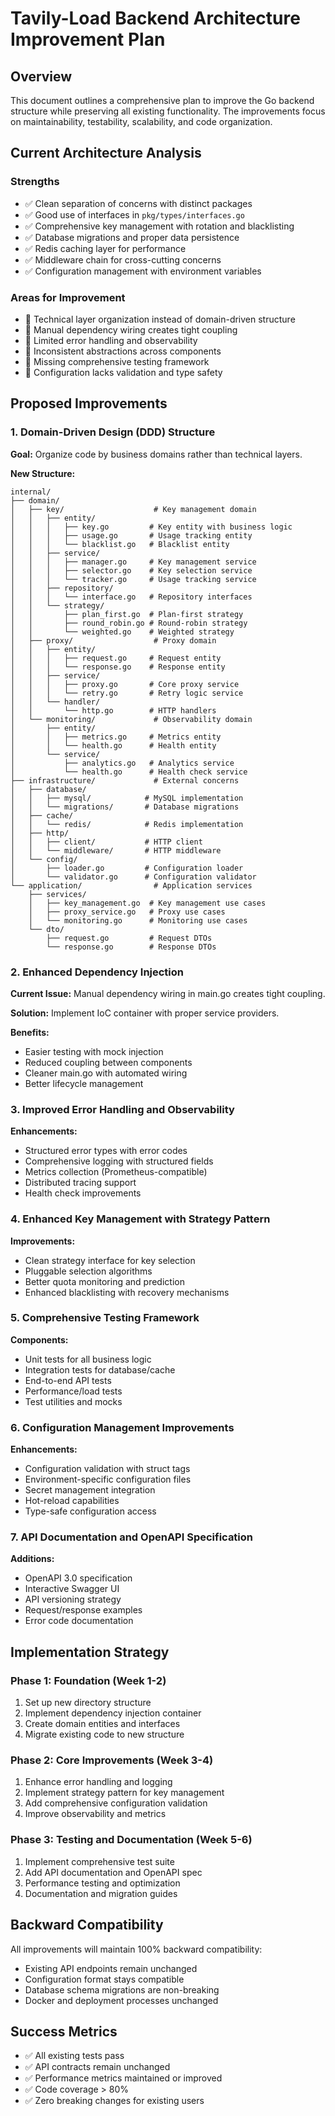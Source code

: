 # Tavily-Load Backend Architecture Improvement Plan

## Overview
This document outlines a comprehensive plan to improve the Go backend structure while preserving all existing functionality. The improvements focus on maintainability, testability, scalability, and code organization.

## Current Architecture Analysis

### Strengths
- ✅ Clean separation of concerns with distinct packages
- ✅ Good use of interfaces in `pkg/types/interfaces.go`
- ✅ Comprehensive key management with rotation and blacklisting
- ✅ Database migrations and proper data persistence
- ✅ Redis caching layer for performance
- ✅ Middleware chain for cross-cutting concerns
- ✅ Configuration management with environment variables

### Areas for Improvement
- 🔄 Technical layer organization instead of domain-driven structure
- 🔄 Manual dependency wiring creates tight coupling
- 🔄 Limited error handling and observability
- 🔄 Inconsistent abstractions across components
- 🔄 Missing comprehensive testing framework
- 🔄 Configuration lacks validation and type safety

## Proposed Improvements

### 1. Domain-Driven Design (DDD) Structure

**Goal:** Organize code by business domains rather than technical layers.

**New Structure:**
```
internal/
├── domain/
│   ├── key/                    # Key management domain
│   │   ├── entity/
│   │   │   ├── key.go         # Key entity with business logic
│   │   │   ├── usage.go       # Usage tracking entity
│   │   │   └── blacklist.go   # Blacklist entity
│   │   ├── service/
│   │   │   ├── manager.go     # Key management service
│   │   │   ├── selector.go    # Key selection service
│   │   │   └── tracker.go     # Usage tracking service
│   │   ├── repository/
│   │   │   └── interface.go   # Repository interfaces
│   │   └── strategy/
│   │       ├── plan_first.go  # Plan-first strategy
│   │       ├── round_robin.go # Round-robin strategy
│   │       └── weighted.go    # Weighted strategy
│   ├── proxy/                  # Proxy domain
│   │   ├── entity/
│   │   │   ├── request.go     # Request entity
│   │   │   └── response.go    # Response entity
│   │   ├── service/
│   │   │   ├── proxy.go       # Core proxy service
│   │   │   └── retry.go       # Retry logic service
│   │   └── handler/
│   │       └── http.go        # HTTP handlers
│   └── monitoring/             # Observability domain
│       ├── entity/
│       │   ├── metrics.go     # Metrics entity
│       │   └── health.go      # Health entity
│       └── service/
│           ├── analytics.go   # Analytics service
│           └── health.go      # Health check service
├── infrastructure/             # External concerns
│   ├── database/
│   │   ├── mysql/            # MySQL implementation
│   │   └── migrations/       # Database migrations
│   ├── cache/
│   │   └── redis/            # Redis implementation
│   ├── http/
│   │   ├── client/           # HTTP client
│   │   └── middleware/       # HTTP middleware
│   └── config/
│       ├── loader.go         # Configuration loader
│       └── validator.go      # Configuration validator
└── application/                # Application services
    ├── services/
    │   ├── key_management.go  # Key management use cases
    │   ├── proxy_service.go   # Proxy use cases
    │   └── monitoring.go      # Monitoring use cases
    └── dto/
        ├── request.go         # Request DTOs
        └── response.go        # Response DTOs
```

### 2. Enhanced Dependency Injection

**Current Issue:** Manual dependency wiring in main.go creates tight coupling.

**Solution:** Implement IoC container with proper service providers.

**Benefits:**
- Easier testing with mock injection
- Reduced coupling between components
- Cleaner main.go with automated wiring
- Better lifecycle management

### 3. Improved Error Handling and Observability

**Enhancements:**
- Structured error types with error codes
- Comprehensive logging with structured fields
- Metrics collection (Prometheus-compatible)
- Distributed tracing support
- Health check improvements

### 4. Enhanced Key Management with Strategy Pattern

**Improvements:**
- Clean strategy interface for key selection
- Pluggable selection algorithms
- Better quota monitoring and prediction
- Enhanced blacklisting with recovery mechanisms

### 5. Comprehensive Testing Framework

**Components:**
- Unit tests for all business logic
- Integration tests for database/cache
- End-to-end API tests
- Performance/load tests
- Test utilities and mocks

### 6. Configuration Management Improvements

**Enhancements:**
- Configuration validation with struct tags
- Environment-specific configuration files
- Secret management integration
- Hot-reload capabilities
- Type-safe configuration access

### 7. API Documentation and OpenAPI Specification

**Additions:**
- OpenAPI 3.0 specification
- Interactive Swagger UI
- API versioning strategy
- Request/response examples
- Error code documentation

## Implementation Strategy

### Phase 1: Foundation (Week 1-2)
1. Set up new directory structure
2. Implement dependency injection container
3. Create domain entities and interfaces
4. Migrate existing code to new structure

### Phase 2: Core Improvements (Week 3-4)
1. Enhance error handling and logging
2. Implement strategy pattern for key management
3. Add comprehensive configuration validation
4. Improve observability and metrics

### Phase 3: Testing and Documentation (Week 5-6)
1. Implement comprehensive test suite
2. Add API documentation and OpenAPI spec
3. Performance testing and optimization
4. Documentation and migration guides

## Backward Compatibility

All improvements will maintain 100% backward compatibility:
- Existing API endpoints remain unchanged
- Configuration format stays compatible
- Database schema migrations are non-breaking
- Docker and deployment processes unchanged

## Success Metrics

- ✅ All existing tests pass
- ✅ API contracts remain unchanged
- ✅ Performance metrics maintained or improved
- ✅ Code coverage > 80%
- ✅ Zero breaking changes for existing users
